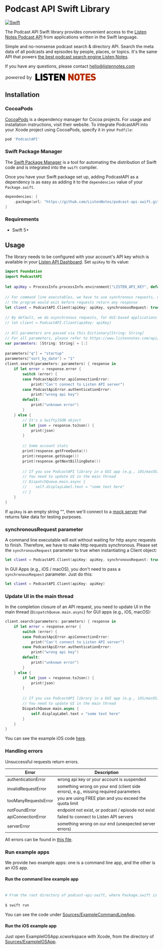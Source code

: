 # Podcast API Swift Library

[![Swift](https://github.com/ListenNotes/podcast-api-swift/actions/workflows/swift.yml/badge.svg)](https://github.com/ListenNotes/podcast-api-swift/actions/workflows/swift.yml)

The Podcast API Swift library provides convenient access to the [Listen Notes Podcast API](https://www.listennotes.com/api/) from
applications written in the Swift language.

Simple and no-nonsense podcast search & directory API. Search the meta data of all podcasts and episodes by people, places, or topics. It's the same API that powers [the best podcast search engine Listen Notes](https://www.listennotes.com/).

If you have any questions, please contact [hello@listennotes.com](hello@listennotes.com?subject=Questions+about+the+Swift+SDK+of+Listen+API)

<a href="https://www.listennotes.com/api/"><img src="https://raw.githubusercontent.com/ListenNotes/ListenApiDemo/master/web/src/powered_by_listennotes.png" width="300" /></a>

## Installation

### CocoaPods

[CocoaPods](https://cocoapods.org) is a dependency manager for Cocoa projects. For usage and installation instructions, visit their website. To integrate PodcastAPI into your Xcode project using CocoaPods, specify it in your `Podfile`:

```ruby
pod 'PodcastAPI'
```

### Swift Package Manager

The [Swift Package Manager](https://swift.org/package-manager/) is a tool for automating the distribution of Swift code and is integrated into the `swift` compiler.

Once you have your Swift package set up, adding PodcastAPI as a dependency is as easy as adding it to the `dependencies` value of your `Package.swift`.

```swift
dependencies: [
    .package(url: "https://github.com/ListenNotes/podcast-api-swift.git", .upToNextMajor(from: "1.0.1"))
]
```

### Requirements

- Swift 5+


## Usage

The library needs to be configured with your account's API key which is
available in your [Listen API Dashboard](https://www.listennotes.com/api/dashboard/#apps). Set `apiKey` to its
value:

```swift
import Foundation
import PodcastAPI

let apiKey = ProcessInfo.processInfo.environment["LISTEN_API_KEY", default: ""]

// For command line executables, we have to use synchronous requests, otherwise
// the program would exit before requests return any response
let client = PodcastAPI.Client(apiKey: apiKey, synchronousRequest: true)

// By default, we do asynchronous requests, for GUI-based applications on iOS or macOS
// let client = PodcastAPI.Client(apiKey: apiKey)

// All parameters are passed via this Dictionary[String: String]
// For all parameters, please refer to https://www.listennotes.com/api/docs/
var parameters: [String: String] = [:]

parameters["q"] = "startup"
parameters["sort_by_date"] = "1"
client.search(parameters: parameters) { response in
    if let error = response.error {
        switch (error) {
        case PodcastApiError.apiConnectionError:
            print("Can't connect to Listen API server")
        case PodcastApiError.authenticationError:
            print("wrong api key")
        default:
            print("unknown error")
        }
    } else {
        // It's a SwiftyJSON object
        if let json = response.toJson() {
            print(json)
        }

        // Some account stats
        print(response.getFreeQuota())
        print(response.getUsage())
        print(response.getNextBillingDate())
        
        // If you use PodcastAPI library in a GUI app (e.g., iOS/macOS),
        // You need to update UI in the main thread
        // DispatchQueue.main.async {
        //    self.displayLabel.text = "some text here"
        // }
    }
}
```

If `apiKey` is an empty string "", then we'll connect to a [mock server](https://www.listennotes.com/api/tutorials/#faq0) that returns fake data for testing purposes.

### synchronousRequest parameter

A command line executable will exit without waiting for http async requests to finish. Therefore, we have to make http requests synchronous. Please set the `synchronousRequest` parameter to true when instantiating a Client object:

```swift
let client = PodcastAPI.Client(apiKey: apiKey, synchronousRequest: true)
```

In GUI Apps (e.g., iOS / macOS), you don't need to pass a `synchronousRequest` parameter. Just do this:

```swift
let client = PodcastAPI.Client(apiKey: apiKey)
```

### Update UI in the main thread

In the completion closure of an API request, you need to update UI in the main thread (`DispatchQueue.main.async`) for GUI apps (e.g., iOS, macOS):

```swift
client.search(parameters: parameters) { response in
    if let error = response.error {
        switch (error) {
        case PodcastApiError.apiConnectionError:
            print("Can't connect to Listen API server")
        case PodcastApiError.authenticationError:
            print("wrong api key")
        default:
            print("unknown error")
        }
    } else {
        if let json = response.toJson() {
            print(json)
        }
        
        // If you use PodcastAPI library in a GUI app (e.g., iOS/macOS),
        // You need to update UI in the main thread
        DispatchQueue.main.async {
            self.displayLabel.text = "some text here"
        }
    }
}
```
You can see the example iOS code [here](https://github.com/ListenNotes/podcast-api-swift/blob/main/Sources/ExampleIOSApp/ExampleIOSApp/ViewController.swift#L49).

### Handling errors

Unsuccessful requests return errors.

| Error  | Description |
| ------------- | ------------- |
|  authenticationError | wrong api key or your account is suspended  |
| invalidRequestError  | something wrong on your end (client side errors), e.g., missing required parameters  |
| tooManyRequestsError  | you are using FREE plan and you exceed the quota limit  |
| notFoundError  | endpoint not exist, or podcast / episode not exist  |
| apiConnectionError | failed to connect to Listen API servers | 
| serverError  | something wrong on our end (unexpected server errors)  |

All errors can be found in [this file](https://github.com/ListenNotes/podcast-api-swift/blob/main/Sources/PodcastAPI/PodcastApiError.swift).

### Run example apps

We provide two example apps: one is a command line app, and the other is an iOS app.

#### Run the command line example app

```sh

# From the root directory of podcast-api-swift, where Package.swift is located:

$ swift run
```

You can see the code under [Sources/ExampleCommandLineApp](https://github.com/ListenNotes/podcast-api-swift/tree/main/Sources/ExampleCommandLineApp).

#### Run the iOS example app

Just open ExampleIOSApp.xcworkspace with Xcode, from the directory of [Sources/ExampleIOSApp](https://github.com/ListenNotes/podcast-api-swift/tree/main/Sources/ExampleIOSApp).
